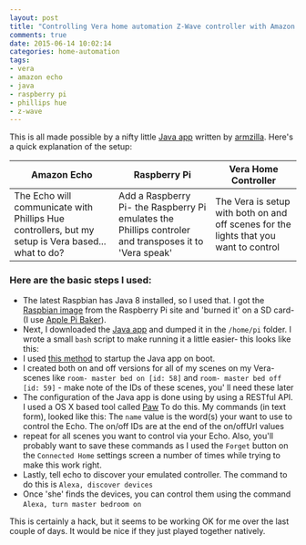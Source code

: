 ```yaml
---
layout: post
title: "Controlling Vera home automation Z-Wave controller with Amazon Echo by running an emulator on a Raspberry Pi"
comments: true
date: 2015-06-14 10:02:14
categories: home-automation
tags:
- vera
- amazon echo
- java
- raspberry pi
- phillips hue
- z-wave
---
```


This is all made possible by a nifty little [Java app](https://github.com/armzilla/amazon-echo-ha-bridge) written by [armzilla](https://github.com/armzilla). Here's a quick explanation of the setup:

Amazon Echo | Raspberry Pi | Vera Home Controller
----------- | ------------ | --------------------
The Echo will communicate with Phillips Hue controllers, but my setup is Vera based... what to do? | Add a Raspberry Pi- the Raspberry Pi emulates the Phillips controler and transposes it to 'Vera speak' | The Vera is setup with both on and off scenes for the lights that you want to control

### Here are the basic steps I used:

- The latest Raspbian has Java 8 installed, so I used that. I got the [Raspbian image](https://www.raspberrypi.org/downloads/) from the Raspberry Pi site and 'burned it' on a SD card- (I use [Apple Pi Baker](http://www.tweaking4all.com/hardware/raspberry-pi/macosx-apple-pi-baker/)).
- Next, I downloaded the [Java app](https://github.com/armzilla/amazon-echo-ha-bridge) and dumped it in the `/home/pi` folder. I wrote a small `bash` script to make running it a little easier- this looks like this:<script src="https://gist.github.com/funkfinger/96ed2f0fd8a8653787fd.js"></script>
- I used [this method](http://localhost:4000/raspberry/pi,/crontab/2015/06/14/starting-something-on-raspberry-pi-boot/) to startup the Java app on boot.
- I created both on and off versions for all of my scenes on my Vera- scenes like `room- master bed on [id: 58]` and `room- master bed off [id: 59]` - make note of the IDs of these scenes, you'
ll need these later
- The configuration of the Java app is done using by using a RESTful API. I used a OS X based tool called [Paw](https://luckymarmot.com/paw) To do this. My commands (in text form), looked like this:<script src="https://gist.github.com/funkfinger/e8f296a2064b64049905.js"></script> The `name` value is the word(s) your want to use to control the Echo. The on/off IDs are at the end of the on/offUrl values
- repeat for all scenes you want to control via your Echo. Also, you'll probably want to save these commands as I used the `Forget` button on the `Connected Home` settings screen a number of times while trying to make this work right. 
- Lastly, tell echo to discover your emulated controller. The command to do this is `Alexa, discover devices`
- Once 'she' finds the devices, you can control them using the command `Alexa, turn master bedroom on`

This is certainly a hack, but it seems to be working OK for me over the last couple of days. It would be nice if they just played together natively.

